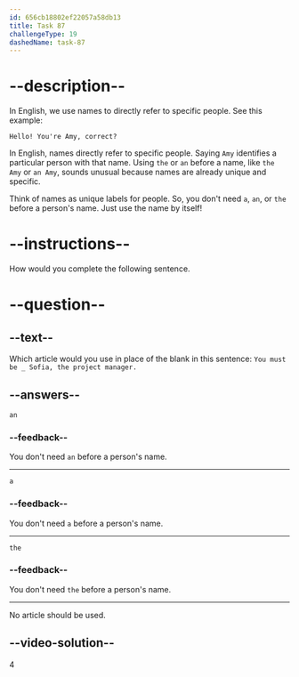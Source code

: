 ```yaml
---
id: 656cb18802ef22057a58db13
title: Task 87
challengeType: 19
dashedName: task-87
---
```


# --description--

In English, we use names to directly refer to specific people. See this example: 

`Hello! You're Amy, correct?`

In English, names directly refer to specific people. Saying `Amy` identifies a particular person with that name. Using `the` or `an` before a name, like `the Amy` or `an Amy`, sounds unusual because names are already unique and specific.
 
Think of names as unique labels for people. So, you don't need `a`, `an`, or `the` before a person's name. Just use the name by itself!

# --instructions--

How would you complete the following sentence.

# --question--

## --text--

Which article would you use in place of the blank in this sentence: `You must be _ Sofia, the project manager.`

## --answers--

`an`

### --feedback--

You don't need `an` before a person's name.

---

`a`

### --feedback--

You don't need `a` before a person's name.

---

`the`

### --feedback--

You don't need `the` before a person's name.

---

No article should be used.

## --video-solution--

4

